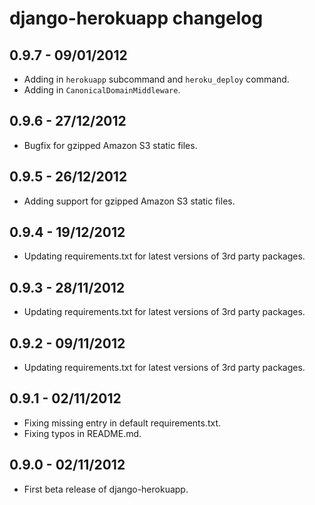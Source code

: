 django-herokuapp changelog
==========================


0.9.7 - 09/01/2012
------------------

* Adding in `herokuapp` subcommand and `heroku_deploy` command.
* Adding in `CanonicalDomainMiddleware`.


0.9.6 - 27/12/2012
------------------

* Bugfix for gzipped Amazon S3 static files.


0.9.5 - 26/12/2012
------------------

* Adding support for gzipped Amazon S3 static files.


0.9.4 - 19/12/2012
------------------

* Updating requirements.txt for latest versions of 3rd party packages.


0.9.3 - 28/11/2012
------------------

* Updating requirements.txt for latest versions of 3rd party packages.


0.9.2 - 09/11/2012
------------------

* Updating requirements.txt for latest versions of 3rd party packages.


0.9.1 - 02/11/2012
------------------

* Fixing missing entry in default requirements.txt.
* Fixing typos in README.md.


0.9.0 - 02/11/2012
------------------

* First beta release of django-herokuapp.